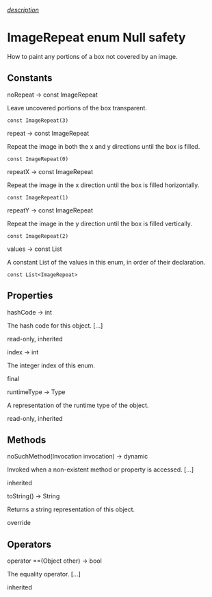 [*description*][description]

# ImageRepeat enum Null safety #

How to paint any portions of a box not covered by an image.

## Constants ##

noRepeat → const ImageRepeat

Leave uncovered portions of the box transparent.

`const ImageRepeat(3)`

repeat → const ImageRepeat

Repeat the image in both the x and y directions until the box is filled.

`const ImageRepeat(0)`

repeatX → const ImageRepeat

Repeat the image in the x direction until the box is filled horizontally.

`const ImageRepeat(1)`

repeatY → const ImageRepeat

Repeat the image in the y direction until the box is filled vertically.

`const ImageRepeat(2)`

values → const List<ImageRepeat>

A constant List of the values in this enum, in order of their declaration.

`const List<ImageRepeat>`

## Properties ##

hashCode → int

The hash code for this object. \[...\]

read-only, inherited

index → int

The integer index of this enum.

final

runtimeType → Type

A representation of the runtime type of the object.

read-only, inherited

## Methods ##

noSuchMethod(Invocation invocation) → dynamic

Invoked when a non-existent method or property is accessed. \[...\]

inherited

toString() → String

Returns a string representation of this object.

override

## Operators ##

operator ==(Object other) → bool

The equality operator. \[...\]

inherited


[description]: https://github.com/flutter/flutter/blob/master/packages/flutter/lib/src/painting/decoration_image.dart#L21